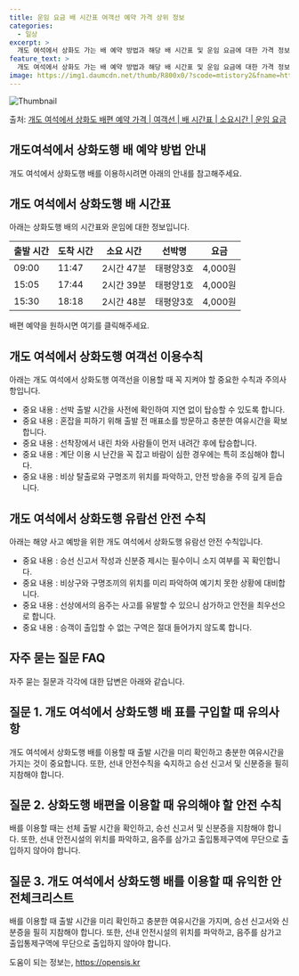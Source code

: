 ```yaml
---
title: 운임 요금 배 시간표 여객선 예약 가격 상위 정보
categories:
  - 일상
excerpt: >
  개도 여석에서 상화도 가는 배 예약 방법과 해당 배 시간표 및 운임 요금에 대한 가격 정보를 안내 드리겠습니다. 안전하고 재밋는 상화도행 여행을 위해 아래 정보 참고하시기 바랍니다. 상화도행 배편 예약하기 👈 클릭개도 여석에서 상화도행 배 시간표출발 시간도착 시간소요 시간선박명요금09:0011:472시간 47분태평양3호4,000원15:0517:442시간 39분태평양1호4,000원15:3018:182시간 48분태평양3호4,000원상화도행 배편 예약하기 👈 클릭개도 여석에서 상화도행 여객선 탑승 시 이용수칙개도 여석에서 상화도행 여객선을 이용할 때 꼭 지켜야 할 중요한 수칙과 주의사항 중요 내용 : 1. 개도 여석에서 상화도행 배 출항시간 확인 내용 : 선박 출발 시간을 사전에 확인하여 지연 없이 탑승할 수..
feature_text: >
  개도 여석에서 상화도 가는 배 예약 방법과 해당 배 시간표 및 운임 요금에 대한 가격 정보를 안내 드리겠습니다. 안전하고 재밋는 상화도행 여행을 위해 아래 정보 참고하시기 바랍니다. 상화도행 배편 예약하기 👈 클릭개도 여석에서 상화도행 배 시간표출발 시간도착 시간소요 시간선박명요금09:0011:472시간 47분태평양3호4,000원15:0517:442시간 39분태평양1호4,000원15:3018:182시간 48분태평양3호4,000원상화도행 배편 예약하기 👈 클릭개도 여석에서 상화도행 여객선 탑승 시 이용수칙개도 여석에서 상화도행 여객선을 이용할 때 꼭 지켜야 할 중요한 수칙과 주의사항 중요 내용 : 1. 개도 여석에서 상화도행 배 출항시간 확인 내용 : 선박 출발 시간을 사전에 확인하여 지연 없이 탑승할 수..
image: https://img1.daumcdn.net/thumb/R800x0/?scode=mtistory2&fname=https%3A%2F%2Fblog.kakaocdn.net%2Fdn%2F5N6WT%2FbtsHCq3uXWX%2FS5onThdookPuT0OLT5QXnk%2Fimg.webp
---
```


![Thumbnail](https://img1.daumcdn.net/thumb/R800x0/?scode=mtistory2&fname=https%3A%2F%2Fblog.kakaocdn.net%2Fdn%2F5N6WT%2FbtsHCq3uXWX%2FS5onThdookPuT0OLT5QXnk%2Fimg.webp)

<p>출처: <a href="https://opensis.kr/entry/%EA%B0%9C%EB%8F%84-%EC%97%AC%EC%84%9D%EC%97%90%EC%84%9C-%EC%83%81%ED%99%94%EB%8F%84-%EB%B0%B0%ED%8E%B8-%EC%98%88%EC%95%BD-%EA%B0%80%EA%B2%A9-%EC%97%AC%EA%B0%9D%EC%84%A0-%EB%B0%B0-%EC%8B%9C%EA%B0%84%ED%91%9C-%EC%86%8C%EC%9A%94%EC%8B%9C%EA%B0%84-%EC%9A%B4%EC%9E%84-%EC%9A%94%EA%B8%88" rel="dofollow">개도 여석에서 상화도 배편 예약 가격 | 여객선 | 배 시간표 | 소요시간 | 운임 요금</a> </p>

## 개도여석에서 상화도행 배 예약 방법 안내

개도 여석에서 상화도행 배를 이용하시려면 아래의 안내를 참고해주세요.

## **개도 여석에서 상화도행 배 시간표**

아래는 상화도행 배의 시간표와 운임에 대한 정보입니다.

**출발 시간** | **도착 시간** | **소요 시간** | **선박명** | **요금**  
---|---|---|---|---  
09:00 | 11:47 | 2시간 47분 | 태평양3호 | 4,000원  
15:05 | 17:44 | 2시간 39분 | 태평양1호 | 4,000원  
15:30 | 18:18 | 2시간 48분 | 태평양3호 | 4,000원  
  
배편 예약을 원하시면 여기를 클릭해주세요.

## **개도 여석에서 상화도행 여객선 이용수칙**

아래는 개도 여석에서 상화도행 여객선을 이용할 때 꼭 지켜야 할 중요한 수칙과 주의사항입니다.

  * 중요 내용 : 선박 출발 시간을 사전에 확인하여 지연 없이 탑승할 수 있도록 합니다.
  * 중요 내용 : 혼잡을 피하기 위해 출발 전 매표소를 방문하고 충분한 여유시간을 확보합니다.
  * 중요 내용 : 선착장에서 내린 차와 사람들이 먼저 내려간 후에 탑승합니다.
  * 중요 내용 : 계단 이용 시 난간을 꼭 잡고 바람이 심한 경우에는 특히 조심해야 합니다.
  * 중요 내용 : 비상 탈출로와 구명조끼 위치를 파악하고, 안전 방송을 주의 깊게 듣습니다.

## **개도 여석에서 상화도행 유람선 안전 수칙**

아래는 해양 사고 예방을 위한 개도 여석에서 상화도행 유람선 안전 수칙입니다.

  * 중요 내용 : 승선 신고서 작성과 신분증 제시는 필수이니 소지 여부를 꼭 확인합니다.
  * 중요 내용 : 비상구와 구명조끼의 위치를 미리 파악하여 예기치 못한 상황에 대비합니다.
  * 중요 내용 : 선상에서의 음주는 사고를 유발할 수 있으니 삼가하고 안전을 최우선으로 합니다.
  * 중요 내용 : 승객이 출입할 수 없는 구역은 절대 들어가지 않도록 합니다.

## **자주 묻는 질문 FAQ**

자주 묻는 질문과 각각에 대한 답변은 아래와 같습니다.

## **질문 1. 개도 여석에서 상화도행 배 표를 구입할 때 유의사항**

개도 여석에서 상화도행 배를 이용할 때 출발 시간을 미리 확인하고 충분한 여유시간을 가지는 것이 중요합니다. 또한, 선내 안전수칙을 숙지하고
승선 신고서 및 신분증을 필히 지참해야 합니다.

## **질문 2. 상화도행 배편을 이용할 때 유의해야 할 안전 수칙**

배를 이용할 때는 선체 출발 시간을 확인하고, 승선 신고서 및 신분증을 지참해야 합니다. 또한, 선내 안전시설의 위치를 파악하고, 음주를
삼가고 출입통제구역에 무단으로 출입하지 않아야 합니다.

## **질문 3. 개도 여석에서 상화도행 배를 이용할 때 유익한 안전체크리스트**

배를 이용할 때 출발 시간을 미리 확인하고 충분한 여유시간을 가지며, 승선 신고서와 신분증을 필히 지참해야 합니다. 또한, 선내 안전시설의
위치를 파악하고, 음주를 삼가고 출입통제구역에 무단으로 출입하지 않아야 합니다.



 

도움이 되는 정보는, <a href="https://opensis.kr" rel="dofollow">https://opensis.kr</a>


